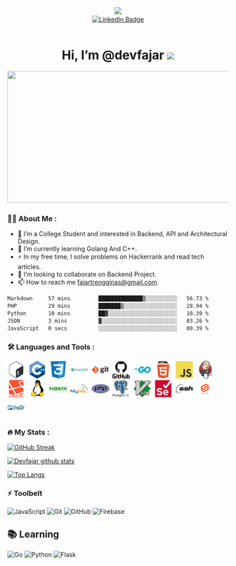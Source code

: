 <div id="header" align="center">
  <img src="https://media.giphy.com/media/M9gbBd9nbDrOTu1Mqx/giphy.gif" width="100"/>
</div>

<div id="badges" align="center">
  <a href="https://www.linkedin.com/in/fajar-nur-t-575b23134/">
    <img src="https://img.shields.io/badge/LinkedIn-blue?style=for-the-badge&logo=linkedin&logoColor=white" alt="LinkedIn Badge"/>
  </a>
</div>

<div id="counter" align="center">
  <img src="https://komarev.com/ghpvc/?username=devfajar&style=flat-square&color=blue" alt=""/>
</div>

<h1 align="center">
  Hi, I’m @devfajar
  <img src="https://media.giphy.com/media/hvRJCLFzcasrR4ia7z/giphy.gif" width="30px"/>
</h1>


<div align="center">
  <img src="https://media.giphy.com/media/dWesBcTLavkZuG35MI/giphy.gif" width="600" height="300"/>
</div>
  
  ### :man_technologist: About Me :
  - 👀 I’m a College Student and interested in Backend, API and Architectural Design.
  - 🌱 I’m currently learning Golang And C++.
  - :zap: In my free time, I solve problems on Hackerrank and read tech articles.
  - 💞️ I’m looking to collaborate on Backend Project.
  - 📫 How to reach me fajartrengginas@gmail.com.

<!--START_SECTION:waka-->

```txt
Markdown     57 mins         ██████████████▒░░░░░░░░░░   56.73 %
PHP          29 mins         ███████▒░░░░░░░░░░░░░░░░░   28.94 %
Python       10 mins         ██▓░░░░░░░░░░░░░░░░░░░░░░   10.39 %
JSON         3 mins          ▓░░░░░░░░░░░░░░░░░░░░░░░░   03.26 %
JavaScript   0 secs          ░░░░░░░░░░░░░░░░░░░░░░░░░   00.39 %
```

<!--END_SECTION:waka-->

### :hammer_and_wrench: Languages and Tools :
<div>
  <img src="https://github.com/devicons/devicon/blob/master/icons/bash/bash-original.svg" title="Bash" alt="Bash" width="40" height="40"/>&nbsp;
  <img src="https://github.com/devicons/devicon/blob/master/icons/cplusplus/cplusplus-original.svg" title="Cplusplus" alt="Cplusplus" width="40" height="40"/>&nbsp;
  <img src="https://github.com/devicons/devicon/blob/master/icons/css3/css3-original.svg" title="Css" alt="Css" width="40" height="40"/>&nbsp;
  <img src="https://github.com/devicons/devicon/blob/master/icons/fastapi/fastapi-original-wordmark.svg" title="Fastapi" alt="Fastapi" width="40" height="40"/>&nbsp;
  <img src="https://github.com/devicons/devicon/blob/master/icons/git/git-original-wordmark.svg" title="Git" alt="Git" width="40" height="40"/>&nbsp;
  <img src="https://github.com/devicons/devicon/blob/master/icons/github/github-original-wordmark.svg" title="Github" alt="Github" width="40" height="40"/>&nbsp;
  <img src="https://github.com/devicons/devicon/blob/master/icons/go/go-original-wordmark.svg" title="Go" alt="Go" width="40" height="40"/>&nbsp;
  <img src="https://github.com/devicons/devicon/blob/master/icons/html5/html5-original-wordmark.svg" title="Html5" alt="Html5" width="40" height="40"/>&nbsp;
  <img src="https://github.com/devicons/devicon/blob/master/icons/javascript/javascript-original.svg" title="Javascript" alt="Javascript" width="40" height="40"/>&nbsp;
  <img src="https://github.com/devicons/devicon/blob/master/icons/jenkins/jenkins-original.svg" title="Jenkins" alt="Jenkins" width="40" height="40"/>&nbsp;
  <img src="https://github.com/devicons/devicon/blob/master/icons/laravel/laravel-plain-wordmark.svg" title="Laravel" alt="Laravel" width="40" height="40"/>&nbsp;
  <img src="https://github.com/devicons/devicon/blob/master/icons/linux/linux-original.svg" title="Linux" alt="Linux" width="40" height="40"/>&nbsp;
  <img src="https://github.com/devicons/devicon/blob/master/icons/nginx/nginx-original.svg" title="Nginx" alt="Nginx" width="40" height="40"/>&nbsp;
  <img src="https://github.com/devicons/devicon/blob/master/icons/mysql/mysql-original-wordmark.svg" title="Mysql" alt="Mysql" width="40" height="40"/>&nbsp;
  <img src="https://github.com/devicons/devicon/blob/master/icons/php/php-original.svg" title="Php" alt="Php" width="40" height="40"/>&nbsp;
  <img src="https://github.com/devicons/devicon/blob/master/icons/postgresql/postgresql-original-wordmark.svg" title="Postgres" alt="Postgres" width="40" height="40"/>&nbsp;
  <img src="https://github.com/devicons/devicon/blob/master/icons/vim/vim-original.svg" title="Vim" alt="Vim" width="40" height="40"/>&nbsp;
  <img src="https://github.com/devicons/devicon/blob/master/icons/selenium/selenium-original.svg" title="Selenium" alt="Selenium" width="40" height="40"/>&nbsp;
  <img src="https://github.com/devicons/devicon/blob/master/icons/ssh/ssh-original-wordmark.svg" title="SSH" alt="SSH" width="40" height="40"/>&nbsp;
  <img src="https://github.com/devicons/devicon/blob/master/icons/svelte/svelte-original-wordmark.svg" title="Svelte" alt="Svelte" width="40" height="40"/>&nbsp;
  <img src="https://github.com/devicons/devicon/blob/master/icons/trello/trello-plain-wordmark.svg" title="Trello" alt="Trello" width="40" height="40"/>&nbsp;
  
</div>

### :fire: My Stats :
[![GitHub Streak](http://github-readme-streak-stats.herokuapp.com?user=devfajar&theme=dark&background=000000)](https://git.io/streak-stats)

[![Devfajar github stats](https://github-readme-stats.vercel.app/api?username=devfajar&theme=dark&background=000000)](https://github.com/devfajar/github-readme-stats)

[![Top Langs](https://github-readme-stats.vercel.app/api/top-langs/?username=devfajar&layout=compact&theme=vision-friendly-dark)](https://github.com/anuraghazra/github-readme-stats)


### ⚡ Toolbelt
<p float="left">
  <img height="20" alt="JavaScript" src="https://img.shields.io/badge/javascript%20-%23323330.svg?&style=for-the-badge&logo=javascript&logoColor=%23F7DF1E"/>
  <img height="20" alt="Git" src="https://img.shields.io/badge/git%20-%23F05033.svg?&style=for-the-badge&logo=git&logoColor=white"/>
  <img height="20" alt="GitHub" src="https://img.shields.io/badge/github%20-%23121011.svg?&style=for-the-badge&logo=github&logoColor=white"/>
  <img height="20" alt="Firebase" src="https://img.shields.io/badge/firebase%20-%23039BE5.svg?&style=for-the-badge&logo=firebase"/>
</p>

## 📚 Learning
<p float="left">
  <img height="20" alt="Go" src="https://img.shields.io/badge/go-%2300ADD8.svg?style=for-the-badge&logo=go&logoColor=white"/>
  <img height="20" alt="Python" src="https://img.shields.io/badge/python-%2314354C.svg?&style=for-the-badge&logo=python&logoColor=white"/>
  <img height="20" alt="Flask" src="https://img.shields.io/badge/flask-%23000.svg?&style=for-the-badge&logo=flask&logoColor=white"/>
</p>

<!---
devfajar/devfajar is a ✨ special ✨ repository because its `README.md` (this file) appears on your GitHub profile.
You can click the Preview link to take a look at your changes.
--->

